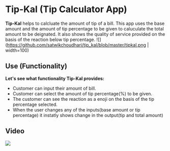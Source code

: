 # **Tip-Kal** (Tip Calculator App)
**Tip-Kal** helps to calcluate the amount of tip of a bill. This app uses the base amount and the amount of tip percentage to be given to caluculate the total amount to be deignated. It also shows the quality of service provided on the basis of the reaction below tip percentage.
![](https://github.com/satwikchoudhari/tip_kal/blob/master/tipkal.png | width=100)
## **Use** (Functionality)
**Let's see what functionality Tip-Kal provides:**
* Customer can input their amount of bill.
* Customer can select the amount of tip percentage(%) to be given.
* The customer can see the reaction as a enoji on the basis of the tip percentage selected.
* When the user changes any of the inputs(base amount or tip percentage) it instatly shows change in the output(tip and total amount)
## **Video**
![](https://github.com/satwikchoudhari/tip_kal/blob/master/ezgif.com-video-to-gif.gif)


